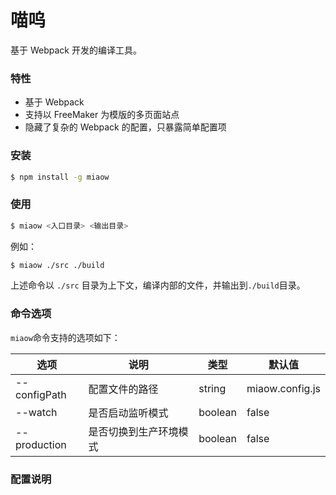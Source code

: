 # 喵呜

基于 Webpack 开发的编译工具。

### 特性

* 基于 Webpack
* 支持以 FreeMaker 为模版的多页面站点
* 隐藏了复杂的 Webpack 的配置，只暴露简单配置项

### 安装

```bash
$ npm install -g miaow
```

### 使用

```bash
$ miaow <入口目录> <输出目录>
```

例如：

```bash
$ miaow ./src ./build
```

上述命令以 `./src` 目录为上下文，编译内部的文件，并输出到`./build`目录。

### 命令选项

`miaow`命令支持的选项如下：

| 选项           | 说明          | 类型      | 默认值             |
| ------------ | ----------- | ------- | --------------- |
| --configPath | 配置文件的路径     | string  | miaow.config.js |
| --watch      | 是否启动监听模式    | boolean | false           |
| --production | 是否切换到生产环境模式 | boolean | false           |

### 配置说明

